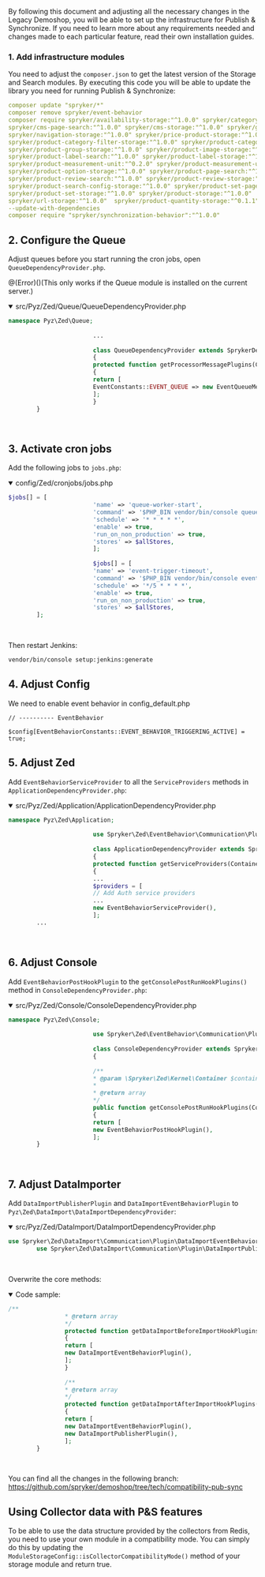 By following this document and adjusting all the necessary changes in the Legacy Demoshop, you will be able to set up the infrastructure for Publish &amp; Synchronize. If you need to learn more about any requirements needed and changes made to each particular feature, read their own installation guides.

### 1. Add infrastructure modules
You need to adjust the `composer.json` to get the latest version of the Storage and Search modules. By executing this code you will be able to update the library you need for running Publish &amp; Synchronize:

```yaml
composer update "spryker/*"
composer remove spryker/event-behavior
composer require spryker/availability-storage:"^1.0.0" spryker/category-page search:"^1.0.0" spryker/category-storage:"^1.0.0" spryker/cms-block-category-storage:"^1.0.0" spryker/cms-block-product-storage:"^1.0.0" spryker/cms-block-storage:"^1.0.0"
spryker/cms-page-search:"^1.0.0" spryker/cms-storage:"^1.0.0" spryker/glossary-storage:"^1.0.0"
spryker/navigation-storage:"^1.0.0" spryker/price-product-storage:"^1.0.0"
spryker/product-category-filter-storage:"^1.0.0" spryker/product-category-storage:"^1.0.0"
spryker/product-group-storage:"^1.0.0" spryker/product-image-storage:"^1.0.0"
spryker/product-label-search:"^1.0.0" spryker/product-label-storage:"^1.0.0"
spryker/product-measurement-unit:"^0.2.0" spryker/product-measurement-unit-storage:"^0.2.0"
spryker/product-option-storage:"^1.0.0" spryker/product-page-search:"^1.0.0" spryker/product-relation-storage:"^1.0.0"
spryker/product-review-search:"^1.0.0" spryker/product-review-storage:"^1.0.0"
spryker/product-search-config-storage:"^1.0.0" spryker/product-set-page-search:"^1.0.0"
spryker/product-set-storage:"^1.0.0" spryker/product-storage:"^1.0.0"
spryker/url-storage:"^1.0.0"  spryker/product-quantity-storage:"^0.1.1"
--update-with-dependencies
composer require "spryker/synchronization-behavior":"^1.0.0"
```

## 2. Configure the Queue
Adjust queues before you start running the cron jobs, open `QueueDependencyProvider.php`.

@(Error)()(This only works if the Queue module is installed on the current server.)

<details open>
<summary>src/Pyz/Zed/Queue/QueueDependencyProvider.php</summary>
    
```php
namespace Pyz\Zed\Queue;
 
						...
 
						class QueueDependencyProvider extends SprykerDependencyProvider
						{
						protected function getProcessorMessagePlugins(Container $container)
						{
						return [
						EventConstants::EVENT_QUEUE => new EventQueueMessageProcessorPlugin(),
						];
						}
		}
```
    
</br>
</details>

## 3. Activate cron jobs
Add the following jobs to `jobs.php`:

<details open>
<summary>config/Zed/cronjobs/jobs.php</summary>
    
```php
$jobs[] = [
						'name' => 'queue-worker-start',
						'command' => '$PHP_BIN vendor/bin/console queue:worker:start -vvv',
						'schedule' => '* * * * *',
						'enable' => true,
						'run_on_non_production' => true,
						'stores' => $allStores,
						];
 
						$jobs[] = [
						'name' => 'event-trigger-timeout',
						'command' => '$PHP_BIN vendor/bin/console event:trigger:timeout -vvv',
						'schedule' => '*/5 * * * *',
						'enable' => true,
						'run_on_non_production' => true,
						'stores' => $allStores,
		];
```
</br>
</details>

Then restart Jenkins:

```bash
vendor/bin/console setup:jenkins:generate
```

## 4. Adjust Config
We need to enable event behavior in config_default.php

```
// ---------- EventBehavior
		$config[EventBehaviorConstants::EVENT_BEHAVIOR_TRIGGERING_ACTIVE] = true;
```

## 5. Adjust Zed
Add `EventBehaviorServiceProvider` to all the `ServiceProviders` methods in `ApplicationDependencyProvider.php`:

<details open>
<summary>src/Pyz/Zed/Application/ApplicationDependencyProvider.php</summary>
    
```php
namespace Pyz\Zed\Application;
 
						use Spryker\Zed\EventBehavior\Communication\Plugin\ServiceProvider\EventBehaviorServiceProvider;
 
						class ApplicationDependencyProvider extends SprykerApplicationDependencyProvider
						{
						protected function getServiceProviders(Container $container)
						{
						...
						$providers = [
						// Add Auth service providers
						...
						new EventBehaviorServiceProvider(),
						];
		...
```
    
</br>
</details>

## 6. Adjust Console
Add `EventBehaviorPostHookPlugin` to the `getConsolePostRunHookPlugins()` method in `ConsoleDependencyProvider.php`:

<details open>
<summary>src/Pyz/Zed/Console/ConsoleDependencyProvider.php</summary>
    
```php
namespace Pyz\Zed\Console;
 
						use Spryker\Zed\EventBehavior\Communication\Plugin\Console\EventBehaviorPostHookPlugin;
 
						class ConsoleDependencyProvider extends SprykerConsoleDependencyProvider
						{
 
						/**
						* @param \Spryker\Zed\Kernel\Container $container
						*
						* @return array
						*/
						public function getConsolePostRunHookPlugins(Container $container)
						{
						return [
						new EventBehaviorPostHookPlugin(),
						];
		}
```
    
</br>
</details>

## 7. Adjust DataImporter
Add `DataImportPublisherPlugin` and `DataImportEventBehaviorPlugin` to `Pyz\Zed\DataImport\DataImportDependencyProvider`:


<details open>
<summary>src/Pyz/Zed/DataImport/DataImportDependencyProvider.php</summary>

```php
use Spryker\Zed\DataImport\Communication\Plugin\DataImportEventBehaviorPlugin;
		use Spryker\Zed\DataImport\Communication\Plugin\DataImportPublisherPlugin;
```
    
</br>
</details>

Overwrite the core methods:

<details open>
<summary>Code sample:</summary>
    
```php
/**
				* @return array
				*/
				protected function getDataImportBeforeImportHookPlugins(): array
				{
				return [
				new DataImportEventBehaviorPlugin(),
				];
				}
 
				/**
				* @return array
				*/
				protected function getDataImportAfterImportHookPlugins(): array
				{
				return [
				new DataImportEventBehaviorPlugin(),
				new DataImportPublisherPlugin(),
				];
		}
```
    
</br>
</details>

You can find all the changes in the following branch:
https://github.com/spryker/demoshop/tree/tech/compatibility-pub-sync

## Using Collector data with P&amp;S features
To be able to use the data structure provided by the collectors from Redis, you need to use your own module in a compatibility mode. You can simply do this by updating the `ModuleStorageConfig::isCollectorCompatibilityMode()` method of your storage module and return true.